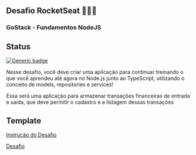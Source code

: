 ## Desafio RocketSeat 🚀👨‍🚀

### GoStack - Fundamentos NodeJS

## Status

[![Generic badge](https://img.shields.io/badge/Status-Coding!-yellow.svg)](https://shields.io/)

Nesse desafio, você deve criar uma aplicação para continuar treinando o que você aprendeu até agora no Node.js junto ao TypeScript, utilizando o conceito de models, repositories e services!

Essa será uma aplicação para armazenar transações financeiras de entrada e saída, que deve permitir o cadastro e a listagem dessas transações

## Template

[Instrução do Desafio](https://github.com/rocketseat-education/bootcamp-gostack-desafios/tree/master/desafio-fundamentos-nodejs)

[Desafio](https://github.com/rocketseat-education/bootcamp-gostack-desafios/tree/master/desafio-fundamentos-nodejs)
